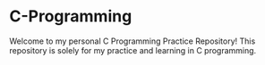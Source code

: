 # C-Programming
Welcome to my personal C Programming Practice Repository! This repository is solely for my practice and learning in C programming.

